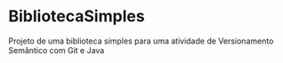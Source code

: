 # BibliotecaSimples
Projeto de uma biblioteca simples para uma atividade de Versionamento Semântico com Git e Java
